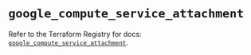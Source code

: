 # `google_compute_service_attachment`

Refer to the Terraform Registry for docs: [`google_compute_service_attachment`](https://registry.terraform.io/providers/hashicorp/google/6.41.0/docs/resources/compute_service_attachment).
